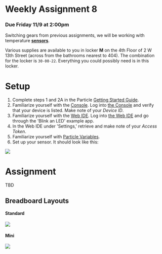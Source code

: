 # Weekly Assignment 8

### Due Friday 11/9 at 2:00pm

Switching gears from previous assignments, we will be working with temperature [**sensors**](https://www.adafruit.com/product/4089). 

Various supplies are available to you in locker **M** on the 4th Floor of 2 W 13th Street (across from the bathrooms nearest to 404). The combination for the locker is `30-00-22`. Everything you could possibly need is in this locker. 

# Setup

1. Complete steps 1 and 2A in the Particle [Getting Started Guide](https://docs.particle.io/guide/getting-started/start/photon/).  
2. Familiarize yourself with the [Console](https://docs.particle.io/guide/tools-and-features/console/). Log into [the Console](https://console.particle.io/) and verify that your device is listed. Make note of your *Device ID*.   
3. Familiarize yourself with the [Web IDE](https://docs.particle.io/guide/getting-started/build/photon/). Log into [the Web IDE](https://build.particle.io/) and go through the 'Blink an LED' example app.  
4. In the Web IDE under 'Settings,' retrieve and make note of your *Access Token*.  
5. Familiarize yourself with [Particle Variables](https://docs.particle.io/reference/firmware/photon/#particle-variable-).  
6. Set up your sensor. It should look like this: 

![](https://github.com/visualizedata/data-structures/raw/master/assets/tempsens.JPG)

# Assignment

TBD

## Breadboard Layouts

#### Standard

![](https://cdn.sparkfun.com/assets/3/d/f/a/9/518c0b34ce395fea62000002.jpg)

#### Mini

![](https://cdn.sparkfun.com/assets/e/7/7/e/c/5175c500ce395f5a49000004.jpg)
